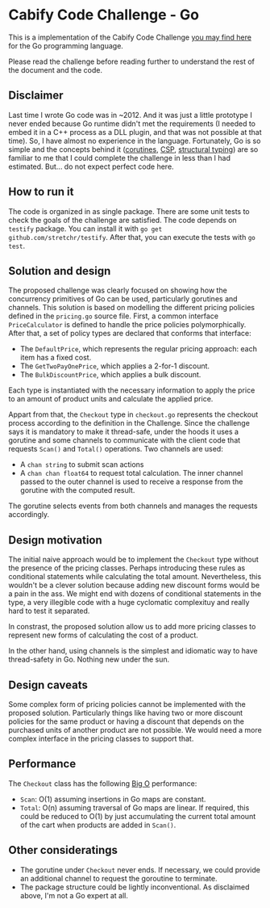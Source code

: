 # Cabify Code Challenge - Go

This is a implementation of the Cabify Code Challenge [you may find here][1]
for the Go programming language.

Please read the challenge before reading further to understand the rest of
the document and the code.

## Disclaimer

Last time I wrote Go code was in ~2012. And it was just a little prototype I
never ended because Go runtime didn't met the requirements (I needed to embed
it in a C++ process as a DLL plugin, and that was not possible at that time).
So, I have almost no experience in the language. Fortunately, Go is so simple
and the concepts behind it ([corutines][2], [CSP][4], [structural typing][3])
are so familiar to me that I could complete the challenge in less than I had
estimated. But... do not expect perfect code here.

## How to run it

The code is organized in as single package. There are some unit tests to check the
goals of the challenge are satisfied. The code depends on `testify` package. You
can install it with `go get github.com/stretchr/testify`. After that, you can
execute the tests with `go test`.

## Solution and design

The proposed challenge was clearly focused on showing how the concurrency
primitives of Go can be used, particularly gorutines and channels. This
solution is based on modelling the different pricing policies defined in
the `pricing.go` source file. First, a common interface `PriceCalculator`
is defined to handle the price policies polymorphically. After that, a set
of policy types are declared that conforms that interface:

* The `DefaultPrice`, which represents the regular pricing
approach: each item has a fixed cost.
* The `GetTwoPayOnePrice`, which applies a 2-for-1 discount.
* The `BulkDiscountPrice`, which applies a bulk discount.

Each type is instantiated with the necessary information to apply the price
to an amount of product units and calculate the applied price.

Appart from that, the `Checkout` type in `checkout.go` represents the checkout 
process according to the definition in the Challenge. Since the challenge says 
it is mandatory to make it thread-safe, under the hoods it uses a gorutine and
some channels to communicate with the client code that requests `Scan()` and
`Total()` operations. Two channels are used:
* A `chan string` to submit scan actions
* A `chan chan float64` to request total calculation. The inner channel passed
to the outer channel is used to receive a response from the gorutine with the
computed result.

The gorutine selects events from both channels and manages the requests 
accordingly.

## Design motivation

The initial naive approach would be to implement the `Checkout` type without
the presence of the pricing classes. Perhaps introducing these rules as
conditional statements while calculating the total amount. Nevertheless, this
wouldn't be a clever solution because adding new discount forms would be a
pain in the ass. We might end with dozens of conditional statements in the
type, a very illegible code with a huge cyclomatic complexituy and really
hard to test it separated.

In constrast, the proposed solution allow us to add more pricing classes
to represent new forms of calculating the cost of a product.

In the other hand, using channels is the simplest and idiomatic way to have
thread-safety in Go. Nothing new under the sun.

## Design caveats

Some complex form of pricing policies cannot be implemented with the proposed
solution. Particularly things like having two or more discount policies for
the same product or having a discount that depends on the purchased units of
another product are not possible. We would need a more complex interface in
the pricing classes to support that.

## Performance

The `Checkout` class has the following [Big O][3] performance:

* `Scan`: O(1) assuming insertions in Go maps are constant.
* `Total`: O(n) assuming traversal of Go maps are linear. If required,
this could be reduced to O(1) by just accumulating the current total amount
of the cart when products are added in `Scan()`.

## Other consideratings

* The gorutine under `Checkout` never ends. If necessary, we could provide
an additional channel to request the goroutine to terminate.
* The package structure could be lightly inconventional. As disclaimed
above, I'm not a Go expert at all.


[1]: https://gist.github.com/samlown/f7347775af429aaf9afb
[2]: https://en.wikipedia.org/wiki/Coroutine
[3]: https://en.wikipedia.org/wiki/Structural_type_system
[4]: https://en.wikipedia.org/wiki/Communicating_sequential_processes

